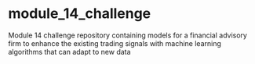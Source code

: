 # module_14_challenge
Module 14 challenge repository containing models for a financial advisory firm to enhance the existing trading signals with machine learning algorithms that can adapt to new data
